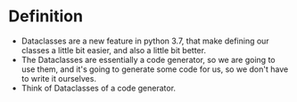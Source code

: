 # Definition
* Dataclasses are a new feature in python 3.7, that make defining our classes a little bit easier, and also a little bit better.
* The Dataclasses are essentially a code generator, so we are going to use them, and it's going to generate some code for us, so we don't have to write it ourselves.
* Think of Dataclasses of a code generator.